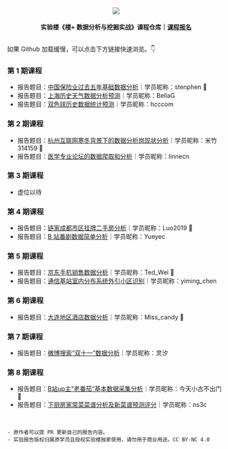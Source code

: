 <div align="center">
  <h1><img src="https://static.shiyanlou.com/img/louplus/louplus_logo.png"></h1>
  <b>实验楼《楼+ 数据分析与挖掘实战》课程仓库｜<a href="https://www.shiyanlou.com/louplus/dm">课程报名</a></b>
</div>

<br />

如果 Github 加载缓慢，可以点击下方链接快速浏览。👇

### 第 1 期课程

- 报告题目：[中国保险业过去五年基础数据分析](https://nbviewer.jupyter.org/github/shiyanlou/louplus-dm/blob/master/Assignments/%F0%9F%8F%85%EF%B8%8Fdm01-stenphen-%E4%B8%AD%E5%9B%BD%E4%BF%9D%E9%99%A9%E4%B8%9A%E8%BF%87%E5%8E%BB%E4%BA%94%E5%B9%B4%E5%9F%BA%E7%A1%80%E6%95%B0%E6%8D%AE%E5%88%86%E6%9E%90.ipynb)｜学员昵称：stenphen 🌟
- 报告题目：[上海历史天气数据分析预测](https://nbviewer.jupyter.org/github/shiyanlou/louplus-dm/blob/master/Assignments/%F0%9F%8F%85%EF%B8%8Fdm01-stenphen-%E4%B8%AD%E5%9B%BD%E4%BF%9D%E9%99%A9%E4%B8%9A%E8%BF%87%E5%8E%BB%E4%BA%94%E5%B9%B4%E5%9F%BA%E7%A1%80%E6%95%B0%E6%8D%AE%E5%88%86%E6%9E%90.ipynb)｜学员昵称：BellaG
- 报告题目：[双色球历史数据统计预测](https://nbviewer.jupyter.org/github/shiyanlou/louplus-dm/blob/master/Assignments/%F0%9F%A5%89dm01-hcccom-%E5%8F%8C%E8%89%B2%E7%90%83%E5%8E%86%E5%8F%B2%E6%95%B0%E6%8D%AE%E7%BB%9F%E8%AE%A1%E9%A2%84%E6%B5%8B.ipynb)｜学员昵称：hcccom

### 第 2 期课程

- 报告题目：[杭州互联网寒冬背景下的数据分析岗现状分析](https://nbviewer.jupyter.org/github/shiyanlou/louplus-dm/blob/master/Assignments/%F0%9F%8F%85%EF%B8%8Fdm02-%E7%B1%B3%E7%AB%B9314159-%E6%9D%AD%E5%B7%9E%E4%BA%92%E8%81%94%E7%BD%91%E5%AF%92%E5%86%AC%E8%83%8C%E6%99%AF%E4%B8%8B%E7%9A%84%E6%95%B0%E6%8D%AE%E5%88%86%E6%9E%90%E5%B2%97%E7%8E%B0%E7%8A%B6%E5%88%86%E6%9E%90.ipynb)｜学员昵称：米竹314159 🌟
- 报告题目：[医学专业论坛的数据爬取和分析](https://nbviewer.jupyter.org/github/shiyanlou/louplus-dm/blob/master/Assignments/%F0%9F%A5%88dm02-linnecn-%E5%8C%BB%E5%AD%A6%E4%B8%93%E4%B8%9A%E8%AE%BA%E5%9D%9B%E7%9A%84%E6%95%B0%E6%8D%AE%E7%88%AC%E5%8F%96%E5%92%8C%E5%88%86%E6%9E%90.ipynb)｜学员昵称：linnecn

### 第 3 期课程

- 虚位以待

### 第 4 期课程

- 报告题目：[链家成都市区挂牌二手房分析](https://nbviewer.jupyter.org/github/shiyanlou/louplus-dm/blob/master/Assignments/%F0%9F%8F%85%EF%B8%8Fdm04-Luo2019-%E9%93%BE%E5%AE%B6%E6%88%90%E9%83%BD%E5%B8%82%E5%8C%BA%E6%8C%82%E7%89%8C%E4%BA%8C%E6%89%8B%E6%88%BF%E5%88%86%E6%9E%90.ipynb)｜学员昵称：Luo2019 🌟
- 报告题目：[B 站番剧数据简单分析](https://nbviewer.jupyter.org/github/shiyanlou/louplus-dm/blob/master/Assignments/%F0%9F%A5%88dm04-Yueyec-B-%E7%AB%99%E7%95%AA%E5%89%A7%E6%95%B0%E6%8D%AE%E7%AE%80%E5%8D%95%E5%88%86%E6%9E%90.ipynb)｜学员昵称：Yueyec

### 第 5 期课程

- 报告题目：[京东手机销售数据分析](https://www.kaggle.com/ted0001/dm05-998494)｜学员昵称：Ted_Wei 🌟
- 报告题目：[通信基站室内分布系统外引小区识别](https://www.kaggle.com/cym1085893/dm05-1085893)｜学员昵称：yiming_chen

### 第 6 期课程

- 报告题目：[大连地区酒店数据分析](https://www.kaggle.com/louplus/dm06-937174)｜学员昵称：Miss_candy 🌟

### 第 7 期课程

- 报告题目：[微博搜索“双十一”数据分析](https://www.kaggle.com/lanjie/dm07-1127847)｜学员昵称：灵汐

### 第 8 期课程

- 报告题目：[B站up主“老番茄”基本数据采集分析](https://www.kaggle.com/truwbin/dm08-877339-b-up)｜学员昵称：今天小古不出门 🌟
- 报告题目：[下厨房家常菜菜谱分析及新菜谱预测评分](https://www.kaggle.com/fors3c/dm08-ns3c)｜学员昵称：ns3c

<br />

```
- 原作者可以提 PR 更新自己的报告内容。
- 实验报告版权归属原学员且授权实验楼独家使用，请勿用于商业用途。CC BY-NC 4.0
```
